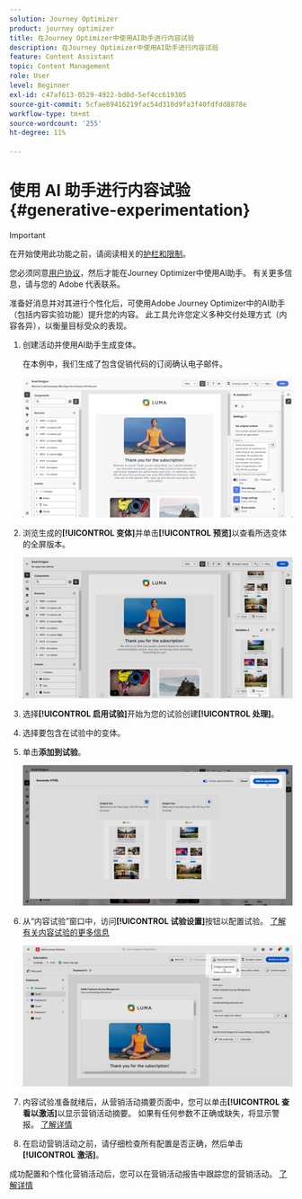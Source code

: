 ```yaml
---
solution: Journey Optimizer
product: journey optimizer
title: 在Journey Optimizer中使用AI助手进行内容试验
description: 在Journey Optimizer中使用AI助手进行内容试验
feature: Content Assistant
topic: Content Management
role: User
level: Beginner
exl-id: c47af613-0529-4922-bd0d-5ef4cc619305
source-git-commit: 5cfae89416219fac54d310d9fa3f40fdfdd8878e
workflow-type: tm+mt
source-wordcount: '255'
ht-degree: 11%

---
```


# 使用 AI 助手进行内容试验{#generative-experimentation}

>[!IMPORTANT]
>
>在开始使用此功能之前，请阅读相关的[护栏和限制](gs-generative.md#generative-guardrails)。
></br>
>
>您必须同意[用户协议](https://www.adobe.com/legal/licenses-terms/adobe-dx-gen-ai-user-guidelines.html)，然后才能在Journey Optimizer中使用AI助手。 有关更多信息，请与您的 Adobe 代表联系。

准备好消息并对其进行个性化后，可使用Adobe Journey Optimizer中的AI助手（包括内容实验功能）提升您的内容。 此工具允许您定义多种交付处理方式（内容各异），以衡量目标受众的表现。

1. 创建活动并使用AI助手生成变体。

   在本例中，我们生成了包含促销代码的订阅确认电子邮件。

   ![](assets/experiment-genai-1.png)

1. 浏览生成的&#x200B;**[!UICONTROL 变体]**&#x200B;并单击&#x200B;**[!UICONTROL 预览]**&#x200B;以查看所选变体的全屏版本。

   ![](assets/experiment-genai-2.png)

1. 选择&#x200B;**[!UICONTROL 启用试验]**&#x200B;开始为您的试验创建&#x200B;**[!UICONTROL 处理]**。

1. 选择要包含在试验中的变体。

1. 单击&#x200B;**添加到试验**。

   ![](assets/experiment-genai-3.png)

1. 从“内容试验”窗口中，访问&#x200B;**[!UICONTROL 试验设置]**&#x200B;按钮以配置试验。 [了解有关内容试验的更多信息](../content-management/content-experiment.md)

   ![](assets/experiment-genai-4.png)

1. 内容试验准备就绪后，从营销活动摘要页面中，您可以单击&#x200B;**[!UICONTROL 查看以激活]**&#x200B;以显示营销活动摘要。 如果有任何参数不正确或缺失，将显示警报。 [了解详情](../content-management/content-experiment.md#treatment-experiment)

1. 在启动营销活动之前，请仔细检查所有配置是否正确，然后单击&#x200B;**[!UICONTROL 激活]**。

成功配置和个性化营销活动后，您可以在营销活动报告中跟踪您的营销活动。 [了解详情](../reports/campaign-global-report-cja.md)
